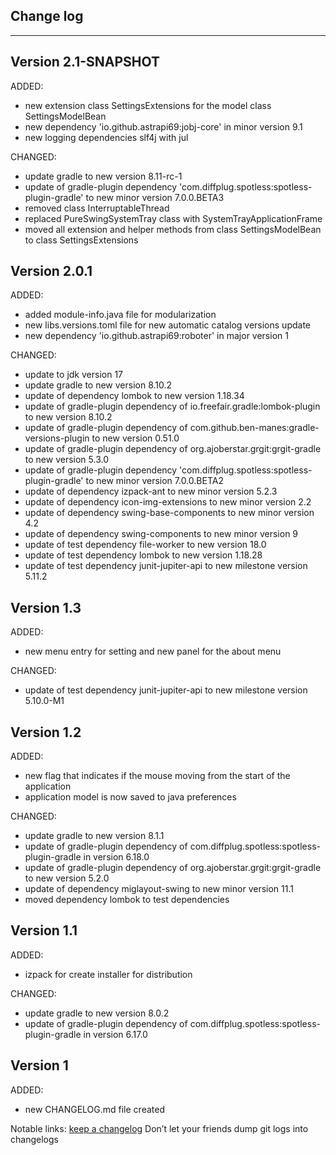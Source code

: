## Change log
----------------------

Version 2.1-SNAPSHOT
-------------

ADDED:

- new extension class SettingsExtensions for the model class SettingsModelBean
- new dependency 'io.github.astrapi69:jobj-core' in minor version 9.1
- new logging dependencies slf4j with jul

CHANGED:

- update gradle to new version 8.11-rc-1
- update of gradle-plugin dependency 'com.diffplug.spotless:spotless-plugin-gradle' to new minor version 7.0.0.BETA3
- removed class InterruptableThread
- replaced PureSwingSystemTray class with SystemTrayApplicationFrame
- moved all extension and helper methods from class SettingsModelBean to class SettingsExtensions

Version 2.0.1
-------------

ADDED:

- added module-info.java file for modularization
- new libs.versions.toml file for new automatic catalog versions update
- new dependency 'io.github.astrapi69:roboter' in major version 1

CHANGED:

- update to jdk version 17
- update gradle to new version 8.10.2
- update of dependency lombok to new version 1.18.34
- update of gradle-plugin dependency of io.freefair.gradle:lombok-plugin to new version 8.10.2
- update of gradle-plugin dependency of com.github.ben-manes:gradle-versions-plugin to new version 0.51.0
- update of gradle-plugin dependency of org.ajoberstar.grgit:grgit-gradle to new version 5.3.0
- update of gradle-plugin dependency 'com.diffplug.spotless:spotless-plugin-gradle' to new minor version 7.0.0.BETA2
- update of dependency izpack-ant to new minor version 5.2.3
- update of dependency icon-img-extensions to new minor version 2.2
- update of dependency swing-base-components to new minor version 4.2
- update of dependency swing-components to new minor version 9
- update of test dependency file-worker to new version 18.0
- update of test dependency lombok to new version 1.18.28
- update of test dependency junit-jupiter-api to new milestone version 5.11.2


Version 1.3
-------------

ADDED:

- new menu entry for setting and new panel for the about menu

CHANGED:

- update of test dependency junit-jupiter-api to new milestone version 5.10.0-M1

Version 1.2
-------------

ADDED:

- new flag that indicates if the mouse moving from the start of the application
- application model is now saved to java preferences

CHANGED:

- update gradle to new version 8.1.1
- update of gradle-plugin dependency of com.diffplug.spotless:spotless-plugin-gradle in version 6.18.0
- update of gradle-plugin dependency of org.ajoberstar.grgit:grgit-gradle to new version 5.2.0
- update of dependency miglayout-swing to new minor version 11.1
- moved dependency lombok to test dependencies

Version 1.1
-------------

ADDED:

- izpack for create installer for distribution

CHANGED:

- update gradle to new version 8.0.2
- update of gradle-plugin dependency of com.diffplug.spotless:spotless-plugin-gradle in version 6.17.0

Version 1
-------------

ADDED:

- new CHANGELOG.md file created

Notable links:
[keep a changelog](http://keepachangelog.com/en/1.0.0/) Don’t let your friends dump git logs into changelogs
